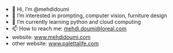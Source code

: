 - 👋 Hi, I’m @mehdidoumi
- 👀 I’m interested in prompting, computer vision, furniture design
- 🌱 I’m currently learning python and cloud computing
- 📫 How to reach me: mehdi.doumi@loreal.com
- website: www.mehdidoumi.com
- other website: www.palettalife.com

<!---
mehdidoumi/mehdidoumi is a ✨ special ✨ repository because its `README.md` (this file) appears on your GitHub profile.
You can click the Preview link to take a look at your changes.
--->
